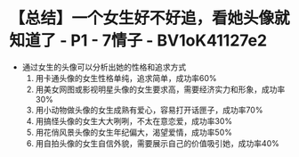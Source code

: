 # 【总结】一个女生好不好追，看她头像就知道了 - P1 - 7情子 - BV1oK41127e2

-   通过女生的头像可以分析出她的性格和追求方式
    1.  用卡通头像的女生性格单纯，追求简单，成功率60%
    2.  用美女网图或影视明星头像的女生要求高，需要经济实力和形象，成功率30%
    3.  用小动物做头像的女生成熟有爱心，容易打开话匣子，成功率70%
    4.  用搞怪头像的女生大大咧咧，不太在意恋爱，成功率30%
    5.  用花俏风景头像的女生年纪偏大，渴望爱情，成功率50%
    6.  用自拍头像的女生自信外貌，需要展示自己的价值吸引她，成功率40%